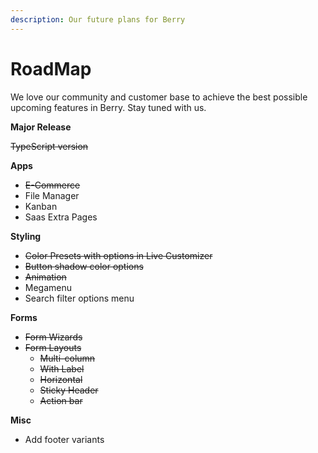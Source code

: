```yaml
---
description: Our future plans for Berry
---
```


# RoadMap

We love our community and customer base to achieve the best possible upcoming features in Berry. Stay tuned with us.

**Major Release**

~~TypeScript version~~

**Apps**

* ~~E-Commerce~~
* File Manager
* Kanban
* Saas Extra Pages

**Styling**

* ~~Color Presets with options in Live Customizer~~
* ~~Button shadow color options~~
* ~~Animation~~
* Megamenu
* Search filter options menu

**Forms**

* ~~Form Wizards~~
* ~~Form Layouts~~
  * ~~Multi-column~~
  * ~~With Label~~
  * ~~Horizontal~~
  * ~~Sticky Header~~
  * ~~Action bar~~

**Misc**

* Add footer variants


